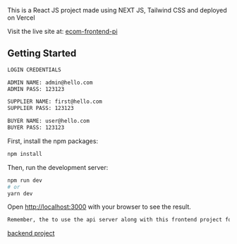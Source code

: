 This is a React JS project made using NEXT JS, Tailwind CSS and deployed on Vercel

Visit the live site at: [ecom-frontend-pi](https://ecom-frontend-pi.vercel.app/admin/orders)

## Getting Started

```bash
LOGIN CREDENTIALS

ADMIN NAME: admin@hello.com
ADMIN PASS: 123123

SUPPLIER NAME: first@hello.com  
SUPPLIER PASS: 123123

BUYER NAME: user@hello.com
BUYER PASS: 123123
```


First, install the npm packages:
```bash
npm install
```

Then, run the development server:

```bash
npm run dev
# or
yarn dev
```
Open [http://localhost:3000](http://localhost:3000) with your browser to see the result.

```bash
Remember, the to use the api server along with this frontend project for full functionality:
```

[backend project](https://github.com/ImranAhmed26/Ecom-backend)



